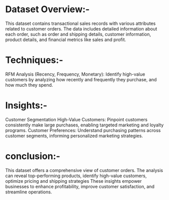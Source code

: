  # Dataset Overview:-
This dataset contains transactional sales records with various attributes related to customer orders. 
The data includes detailed information about each order, such as order and shipping details, customer information, product details, and financial metrics like sales and profit.

# Techniques:-
RFM Analysis (Recency, Frequency, Monetary): Identify high-value customers by analyzing how recently and frequently they purchase, and how much they spend.

# Insights:-
Customer Segmentation
High-Value Customers: Pinpoint customers consistently make large purchases, enabling targeted marketing and loyalty programs.
Customer Preferences: Understand purchasing patterns across customer segments, informing personalized marketing strategies.

# conclusion:-
This dataset offers a comprehensive view of customer orders.
The analysis can reveal top-performing products, identify high-value customers, optimize pricing and shipping strategies
These insights empower businesses to enhance profitability, improve customer satisfaction, and streamline operations.
